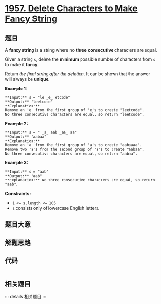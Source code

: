 # [1957. Delete Characters to Make Fancy String](https://leetcode.com/problems/delete-characters-to-make-fancy-string)

## 题目

A **fancy string** is a string where no **three** **consecutive** characters
are equal.

Given a string `s`, delete the **minimum** possible number of characters from
`s` to make it **fancy**.

Return _the final string after the deletion_. It can be shown that the answer
will always be **unique**.



**Example 1:**

    
    
    **Input:** s = "le _e_ etcode"
    **Output:** "leetcode"
    **Explanation:**
    Remove an 'e' from the first group of 'e's to create "leetcode".
    No three consecutive characters are equal, so return "leetcode".
    

**Example 2:**

    
    
    **Input:** s = " _a_ aab _aa_ aa"
    **Output:** "aabaa"
    **Explanation:**
    Remove an 'a' from the first group of 'a's to create "aabaaaa".
    Remove two 'a's from the second group of 'a's to create "aabaa".
    No three consecutive characters are equal, so return "aabaa".
    

**Example 3:**

    
    
    **Input:** s = "aab"
    **Output:** "aab"
    **Explanation:** No three consecutive characters are equal, so return "aab".
    



**Constraints:**

  * `1 <= s.length <= 105`
  * `s` consists only of lowercase English letters.


## 题目大意

## 解题思路

## 代码

```javascript

```

## 相关题目

::: details 相关题目
:::
